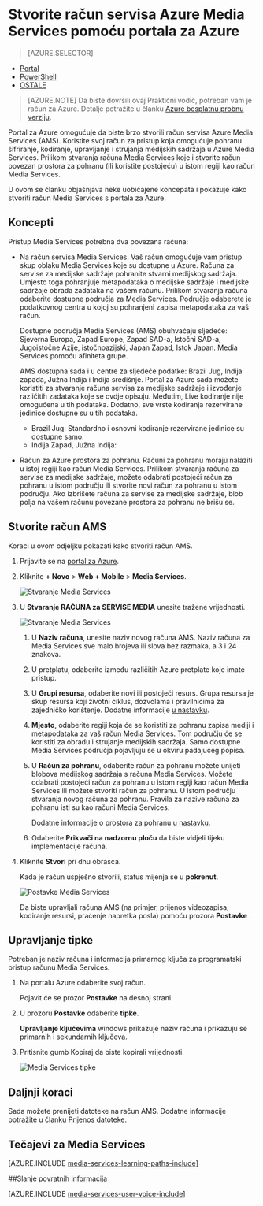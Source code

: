<properties
    pageTitle=" Stvorite račun servisa Azure Media Services s portala za Azure | Microsoft Azure"
    description="Pomoću ovog praktičnog vodiča vodit će vas kroz korake stvorite račun servisa Azure Media Services s portala za Azure."
    services="media-services"
    documentationCenter=""
    authors="Juliako"
    manager="erikre"
    editor=""/>

<tags
    ms.service="media-services"
    ms.workload="media"
    ms.tgt_pltfrm="na"
    ms.devlang="na"
    ms.topic="get-started-article"
    ms.date="10/24/2016"
    ms.author="juliako"/>


# <a name="create-an-azure-media-services-account-using-the-azure-portal"></a>Stvorite račun servisa Azure Media Services pomoću portala za Azure

> [AZURE.SELECTOR]
- [Portal](media-services-portal-create-account.md)
- [PowerShell](media-services-manage-with-powershell.md)
- [OSTALE](http://msdn.microsoft.com/library/azure/dn194267.aspx)

> [AZURE.NOTE] Da biste dovršili ovaj Praktični vodič, potreban vam je račun za Azure. Detalje potražite u članku [Azure besplatnu probnu verziju](https://azure.microsoft.com/pricing/free-trial/). 

Portal za Azure omogućuje da biste brzo stvorili račun servisa Azure Media Services (AMS). Koristite svoj račun za pristup koja omogućuje pohranu šifriranje, kodiranje, upravljanje i strujanja medijskih sadržaja u Azure Media Services. Prilikom stvaranja računa Media Services koje i stvorite račun povezan prostora za pohranu (ili koristite postojeću) u istom regiji kao račun Media Services.

U ovom se članku objašnjava neke uobičajene koncepata i pokazuje kako stvoriti račun Media Services s portala za Azure.

## <a name="concepts"></a>Koncepti

Pristup Media Services potrebna dva povezana računa:

- Na račun servisa Media Services. Vaš račun omogućuje vam pristup skup oblaku Media Services koje su dostupne u Azure. Računa za servise za medijske sadržaje pohranite stvarni medijskog sadržaja. Umjesto toga pohranjuje metapodataka o medijske sadržaje i medijske sadržaje obrada zadataka na vašem računu. Prilikom stvaranja računa odaberite dostupne područja za Media Services. Područje odaberete je podatkovnog centra u kojoj su pohranjeni zapisa metapodataka za vaš račun.

    Dostupne područja Media Services (AMS) obuhvaćaju sljedeće: Sjeverna Europa, Zapad Europe, Zapad SAD-a, Istočni SAD-a, Jugoistočne Azije, istočnoazijski, Japan Zapad, Istok Japan. Media Services pomoću afiniteta grupe.
    
    AMS dostupna sada i u centre za sljedeće podatke: Brazil Jug, Indija zapada, Južna Indija i Indija središnje. Portal za Azure sada možete koristiti za stvaranje računa servisa za medijske sadržaje i izvođenje različitih zadataka koje se ovdje opisuju. Međutim, Live kodiranje nije omogućena u tih podataka. Dodatno, sve vrste kodiranja rezervirane jedinice dostupne su u tih podataka.
    
    - Brazil Jug: Standardno i osnovni kodiranje rezervirane jedinice su dostupne samo.
    - Indija Zapad, Južna Indija: 

- Račun za Azure prostora za pohranu. Računi za pohranu moraju nalaziti u istoj regiji kao račun Media Services. Prilikom stvaranja računa za servise za medijske sadržaje, možete odabrati postojeći račun za pohranu u istom području ili stvorite novi račun za pohranu u istom području. Ako izbrišete računa za servise za medijske sadržaje, blob polja na vašem računu povezane prostora za pohranu ne brišu se.

## <a name="create-an-ams-account"></a>Stvorite račun AMS

Koraci u ovom odjeljku pokazati kako stvoriti račun AMS.

1. Prijavite se na [portal za Azure](https://portal.azure.com/).
2. Kliknite **+ Novo** > **Web + Mobile** > **Media Services**.

    ![Stvaranje Media Services](./media/media-services-portal-vod-get-started/media-services-new1.png)

3. U **Stvaranje RAČUNA za SERVISE MEDIA** unesite tražene vrijednosti.

    ![Stvaranje Media Services](./media/media-services-portal-vod-get-started/media-services-new3.png)
    
    1. U **Naziv računa**, unesite naziv novog računa AMS. Naziv računa za Media Services sve malo brojeva ili slova bez razmaka, a 3 i 24 znakova.
    2. U pretplatu, odaberite između različitih Azure pretplate koje imate pristup.
    
    2. U **Grupi resursa**, odaberite novi ili postojeći resurs.  Grupa resursa je skup resursa koji životni ciklus, dozvolama i pravilnicima za zajedničko korištenje. Dodatne informacije [u nastavku](azure-resource-manager/resource-group-overview.md#resource-groups).
    3. **Mjesto**, odaberite regiji koja će se koristiti za pohranu zapisa mediji i metapodataka za vaš račun Media Services. Tom području će se koristiti za obradu i strujanje medijskih sadržaja. Samo dostupne Media Services područja pojavljuju se u okviru padajućeg popisa. 
    
    3. U **Račun za pohranu**, odaberite račun za pohranu možete unijeti blobova medijskog sadržaja s računa Media Services. Možete odabrati postojeći račun za pohranu u istom regiji kao račun Media Services ili možete stvoriti račun za pohranu. U istom području stvaranja novog računa za pohranu. Pravila za nazive računa za pohranu isti su kao računi Media Services.

        Dodatne informacije o prostora za pohranu [u nastavku](storage-introduction.md).

    4. Odaberite **Prikvači na nadzornu ploču** da biste vidjeli tijeku implementacije računa.
    
7. Kliknite **Stvori** pri dnu obrasca.

    Kada je račun uspješno stvorili, status mijenja se u **pokrenut**. 

    ![Postavke Media Services](./media/media-services-portal-vod-get-started/media-services-settings.png)

    Da biste upravljali računa AMS (na primjer, prijenos videozapisa, kodiranje resursi, praćenje napretka posla) pomoću prozora **Postavke** .

## <a name="manage-keys"></a>Upravljanje tipke

Potreban je naziv računa i informacija primarnog ključa za programatski pristup računu Media Services.

1. Na portalu Azure odaberite svoj račun. 

    Pojavit će se prozor **Postavke** na desnoj strani. 

2. U prozoru **Postavke** odaberite **tipke**. 

    **Upravljanje ključevima** windows prikazuje naziv računa i prikazuju se primarnih i sekundarnih ključeva. 
3. Pritisnite gumb Kopiraj da biste kopirali vrijednosti.
    
    ![Media Services tipke](./media/media-services-portal-vod-get-started/media-services-keys.png)

## <a name="next-steps"></a>Daljnji koraci

Sada možete prenijeti datoteke na račun AMS. Dodatne informacije potražite u članku [Prijenos datoteke](media-services-portal-upload-files.md).

## <a name="media-services-learning-paths"></a>Tečajevi za Media Services

[AZURE.INCLUDE [media-services-learning-paths-include](../../includes/media-services-learning-paths-include.md)]

##<a name="provide-feedback"></a>Slanje povratnih informacija

[AZURE.INCLUDE [media-services-user-voice-include](../../includes/media-services-user-voice-include.md)]


